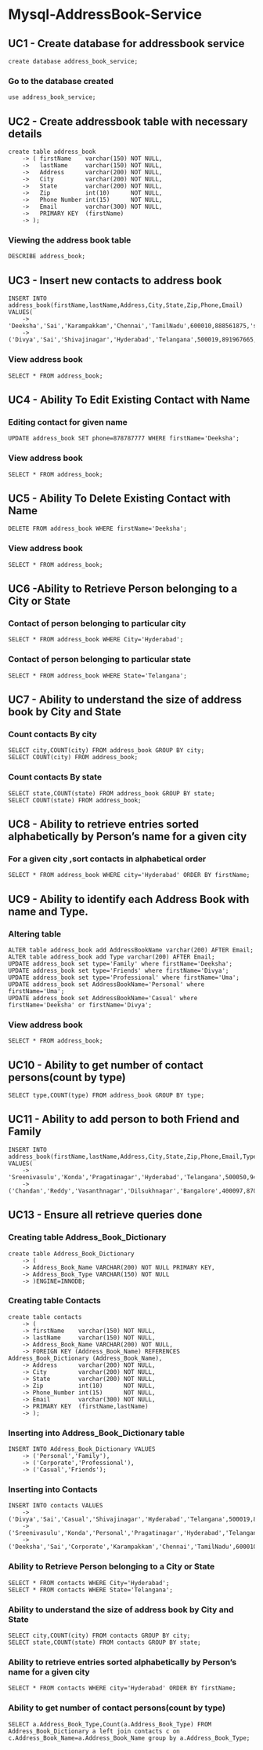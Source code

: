 # Mysql-AddressBook-Service

## UC1 - Create database for addressbook service
```create database address_book_service;```

### Go to the database created
```use address_book_service;```

## UC2 - Create addressbook table with necessary details
```
create table address_book
    -> ( firstName    varchar(150) NOT NULL,
    ->   lastName     varchar(150) NOT NULL,
    ->   Address      varchar(200) NOT NULL,
    ->   City         varchar(200) NOT NULL,
    ->   State        varchar(200) NOT NULL,
    ->   Zip          int(10)      NOT NULL,
    ->   Phone Number int(15)      NOT NULL,
    ->   Email        varchar(300) NOT NULL,
    ->   PRIMARY KEY  (firstName)
    -> );
```

### Viewing the address book table
```DESCRIBE address_book;```

## UC3 - Insert new contacts to address book
```
INSERT INTO address_book(firstName,lastName,Address,City,State,Zip,Phone,Email) VALUES(
    -> 'Deeksha','Sai','Karampakkam','Chennai','TamilNadu',600010,888561875,'saideeksha@gmail.com'),
    -> ('Divya','Sai','Shivajinagar','Hyderabad','Telangana',500019,891967665,'saidivya@gmail.com');
```

### View address book
```SELECT * FROM address_book;```

## UC4 - Ability To Edit Existing Contact with Name

### Editing contact for given name
```UPDATE address_book SET phone=878787777 WHERE firstName='Deeksha';```

### View address book
```SELECT * FROM address_book;```

## UC5 - Ability To Delete Existing Contact with Name
```DELETE FROM address_book WHERE firstName='Deeksha';```

### View address book
```SELECT * FROM address_book;```

## UC6 -Ability to Retrieve Person belonging to a City or State

### Contact of person belonging to particular city
```SELECT * FROM address_book WHERE City='Hyderabad';```

### Contact of person belonging to particular state
```SELECT * FROM address_book WHERE State='Telangana';```

## UC7 - Ability to understand the size of address book by City and State
### Count contacts By city
```
SELECT city,COUNT(city) FROM address_book GROUP BY city;
SELECT COUNT(city) FROM address_book;
```

### Count contacts By state
```
SELECT state,COUNT(state) FROM address_book GROUP BY state;
SELECT COUNT(state) FROM address_book;
```

## UC8 - Ability to retrieve entries sorted alphabetically by Person’s name for a given city
### For a given city ,sort contacts in alphabetical order
```SELECT * FROM address_book WHERE city='Hyderabad' ORDER BY firstName;```

## UC9 - Ability to identify each Address Book with name and Type.
### Altering table
```
ALTER table address_book add AddressBookName varchar(200) AFTER Email;
ALTER table address_book add Type varchar(200) AFTER Email;
UPDATE address_book set type='Family' where firstName='Deeksha';
UPDATE address_book set type='Friends' where firstName='Divya';
UPDATE address_book set type='Professional' where firstName='Uma';
UPDATE address_book set AddressBookName='Personal' where firstName='Uma';
UPDATE address_book set AddressBookName='Casual' where firstName='Deeksha' or firstName='Divya';
```

### View address book
```SELECT * FROM address_book;```

## UC10 - Ability to get number of contact persons(count by type)
```SELECT type,COUNT(type) FROM address_book GROUP BY type;```

## UC11 - Ability to add person to both Friend and Family
```
INSERT INTO address_book(firstName,lastName,Address,City,State,Zip,Phone,Email,Type,AddressBookName) VALUES(
    -> 'Sreenivasulu','Konda','Pragatinagar','Hyderabad','Telangana',500050,949876547,'sreenivasulu@gmail.com','Family','Personal'),
    -> ('Chandan','Reddy','Vasanthnagar','Dilsukhnagar','Bangalore',400097,87008493,'chandanreddy@gmail.com','Friends','Personal');
```

## UC13 - Ensure all retrieve queries done
### Creating table Address_Book_Dictionary
```
create table Address_Book_Dictionary
    -> (
    -> Address_Book_Name VARCHAR(200) NOT NULL PRIMARY KEY,
    -> Address_Book_Type VARCHAR(150) NOT NULL
    -> )ENGINE=INNODB;
```

### Creating table Contacts
```
create table contacts
    -> (
    -> firstName    varchar(150) NOT NULL,
    -> lastName     varchar(150) NOT NULL,
    -> Address_Book_Name VARCHAR(200) NOT NULL,
    -> FOREIGN KEY (Address_Book_Name) REFERENCES Address_Book_Dictionary (Address_Book_Name),
    -> Address      varchar(200) NOT NULL,
    -> City         varchar(200) NOT NULL,
    -> State        varchar(200) NOT NULL,
    -> Zip          int(10)      NOT NULL,
    -> Phone_Number int(15)      NOT NULL,
    -> Email        varchar(300) NOT NULL,
    -> PRIMARY KEY  (firstName,lastName)
    -> );
```

### Inserting into Address_Book_Dictionary table
```
INSERT INTO Address_Book_Dictionary VALUES
    -> ('Personal','Family'),
    -> ('Corporate','Professional'),
    -> ('Casual','Friends');
```

### Inserting into Contacts
```
INSERT INTO contacts VALUES
    -> ('Divya','Sai','Casual','Shivajinagar','Hyderabad','Telangana',500019,891967665,'saidivya@gmail.com'),
    -> ('Sreenivasulu','Konda','Personal','Pragatinagar','Hyderabad','Telangana',500050,949876547,'sreenivasulu@gmail.com'),
    -> ('Deeksha','Sai','Corporate','Karampakkam','Chennai','TamilNadu',600010,888561875,'saideeksha@gmail.com');
```

### Ability to Retrieve Person belonging to a City or State
```
SELECT * FROM contacts WHERE City='Hyderabad';
SELECT * FROM contacts WHERE State='Telangana';
```

### Ability to understand the size of address book by City and State
```
SELECT city,COUNT(city) FROM contacts GROUP BY city;
SELECT state,COUNT(state) FROM contacts GROUP BY state;
```

### Ability to retrieve entries sorted alphabetically by Person’s name for a given city
```
SELECT * FROM contacts WHERE city='Hyderabad' ORDER BY firstName;
```

### Ability to get number of contact persons(count by type)
```
SELECT a.Address_Book_Type,Count(a.Address_Book_Type) FROM Address_Book_Dictionary a left join contacts c on c.Address_Book_Name=a.Address_Book_Name group by a.Address_Book_Type;
```
